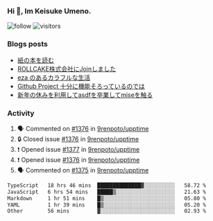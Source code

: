 ### Hi 👋, Im Keisuke Umeno.

<!--
**9renpoto/9renpoto** is a ✨ _special_ ✨ repository because its `README.md` (this file) appears on your GitHub profile.

Here are some ideas to get you started:

- 🔭 I’m currently working on ...
- 🌱 I’m currently learning ...
- 👯 I’m looking to collaborate on ...
- 🤔 I’m looking for help with ...
- 💬 Ask me about ...
- 📫 How to reach me: ...
- 😄 Pronouns: ...
- ⚡ Fun fact: ...
-->

![follow](https://img.shields.io/github/followers/9renpoto?label=Follow&style=social)
![visitors](https://komarev.com/ghpvc/?username=9renpoto&label=Profile%20views&color=0e75b6&style=flat)

### Blogs posts

<!-- BLOG-POST-LIST:START -->
- [紙の本を読む](https://9renpoto.win/entry/2024/02/25/reading-papar-book)
- [ROLLCAKE株式会社にJoinしました](https://9renpoto.win/entry/2024/02/11/join)
- [eza のあるカラフルな生活](https://9renpoto.win/entry/2024/02/01/eza)
- [Github Project 十分に機能そろっているのでは](https://9renpoto.win/entry/2024/01/14/gh-projects)
- [新年の休みを利用してasdfを卒業してmiseを触る](https://9renpoto.win/entry/2024/01/07/mise)
<!-- BLOG-POST-LIST:END -->

### Activity

<!--START_SECTION:activity-->
1. 🗣 Commented on [#1376](https://github.com/9renpoto/upptime/issues/1376#issuecomment-1968822963) in [9renpoto/upptime](https://github.com/9renpoto/upptime)
2. 🔒 Closed issue [#1376](https://github.com/9renpoto/upptime/issues/1376) in [9renpoto/upptime](https://github.com/9renpoto/upptime)
3. ❗ Opened issue [#1377](https://github.com/9renpoto/upptime/issues/1377) in [9renpoto/upptime](https://github.com/9renpoto/upptime)
4. ❗ Opened issue [#1376](https://github.com/9renpoto/upptime/issues/1376) in [9renpoto/upptime](https://github.com/9renpoto/upptime)
5. 🗣 Commented on [#1375](https://github.com/9renpoto/upptime/issues/1375#issuecomment-1968809685) in [9renpoto/upptime](https://github.com/9renpoto/upptime)
<!--END_SECTION:activity-->

<!--START_SECTION:waka-->

```txt
TypeScript   18 hrs 46 mins  ██████████████▓░░░░░░░░░░   58.72 %
JavaScript   6 hrs 54 mins   █████▒░░░░░░░░░░░░░░░░░░░   21.63 %
Markdown     1 hr 51 mins    █▒░░░░░░░░░░░░░░░░░░░░░░░   05.80 %
YAML         1 hr 39 mins    █▒░░░░░░░░░░░░░░░░░░░░░░░   05.20 %
Other        56 mins         ▓░░░░░░░░░░░░░░░░░░░░░░░░   02.93 %
```

<!--END_SECTION:waka-->
